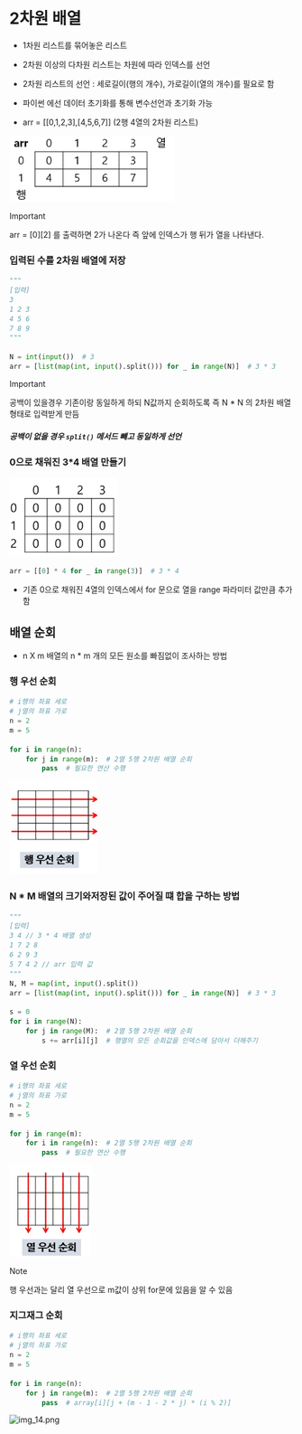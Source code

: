 # 2차원 배열

- 1차원 리스트를 묶어놓은 리스트
- 2차원 이상의 다차원 리스트는 차원에 따라 인덱스를 선언
- 2차원 리스트의 선언 : 세로길이(행의 개수), 가로길이(열의 개수)를 필요로 함
- 파이썬 에선 데이터 초기화를 통해 변수선언과 초기화 가능

- arr = [[0,1,2,3],[4,5,6,7]] (2행 4열의 2차원 리스트)
  

![img.png](img/img.png)


> [!IMPORTANT]
> arr = [0][2] 를 출력하면 2가 나온다 즉 앞에 인덱스가 행 뒤가 열을 나타낸다.

### 입력된 수를 2차원 배열에 저장

```python
"""
[입력]
3
1 2 3
4 5 6 
7 8 9
"""

N = int(input())  # 3
arr = [list(map(int, input().split())) for _ in range(N)]  # 3 * 3
```

> [!IMPORTANT]
> 공백이 있을경우 기존이랑 동일하게 하되 N값까지 순회하도록 즉 N * N 의 2차원 배열 형태로 입력받게 만듬

##### 공백이 없을 경우 `split()` 메서드 뺴고 동일하게 선언

### 0으로 채워진 3*4 배열 만들기

![img_1.png](img/img_1.png)

```python
arr = [[0] * 4 for _ in range(3)]  # 3 * 4
```

- 기존 0으로 채워진 4열의 인덱스에서 for 문으로 열을 range 파라미터 값만큼 추가함

## 배열 순회

- n X m 배열의 n * m 개의 모든 원소를 빠짐없이 조사하는 방법

### 행 우선 순회

```python
# i행의 좌표 세로
# j열의 좌표 가로
n = 2
m = 5

for i in range(n):
    for j in range(m):  # 2열 5행 2차원 배열 순회
        pass  # 필요한 연산 수행


```

![img_2.png](img/img_2.png)

### N * M 배열의 크기와저장된 값이 주어질 떄 합을 구하는 방법

```python
"""
[입력]
3 4 // 3 * 4 배열 생성
1 7 2 8 
6 2 9 3 
5 7 4 2 // arr 입력 값
"""
N, M = map(int, input().split())
arr = [list(map(int, input().split())) for _ in range(N)]  # 3 * 3

s = 0
for i in range(N):
    for j in range(M):  # 2열 5행 2차원 배열 순회
        s += arr[i][j]  # 행열의 모든 순회값을 인덱스에 담아서 더해주기
```

### 열 우선 순회

```python
# i행의 좌표 세로
# j열의 좌표 가로
n = 2
m = 5

for j in range(m):
    for i in range(n):  # 2열 5행 2차원 배열 순회
        pass  # 필요한 연산 수행
```

![img_3.png](img/img_3.png)

> [!NOTE]
> 행 우선과는 달리 열 우선으로 m값이 상위 for문에 있음을 알 수 있음
 
### 지그재그 순회

```python
# i행의 좌표 세로
# j열의 좌표 가로
n = 2
m = 5

for i in range(n):
    for j in range(m):  # 2열 5행 2차원 배열 순회
        pass  # array[i][j + (m - 1 - 2 * j) * (i % 2)]
```
![img_14.png](img_14.png)

